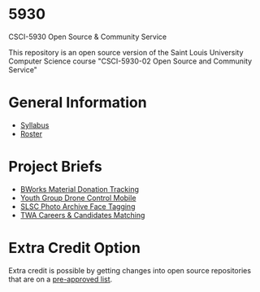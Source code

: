 # 5930
CSCI-5930 Open Source &amp; Community Service

This repository is an open source version of the Saint Louis University Computer Science course "CSCI-5930-02 Open Source and Community Service"

# General Information

* [Syllabus](syllabus.md)
* [Roster](roster.md)

# Project Briefs

* [BWorks Material Donation Tracking](bworks-donation-tracker.md)
* [Youth Group Drone Control Mobile](yg-drone-control-mobile.md)
* [SLSC Photo Archive Face Tagging](slsc-facee-archive.md)
* [TWA Careers & Candidates Matching](twa-matching.md)

# Extra Credit Option

Extra credit is possible by getting changes into open source repositories that are on a [pre-approved list](extra-credit.md).
